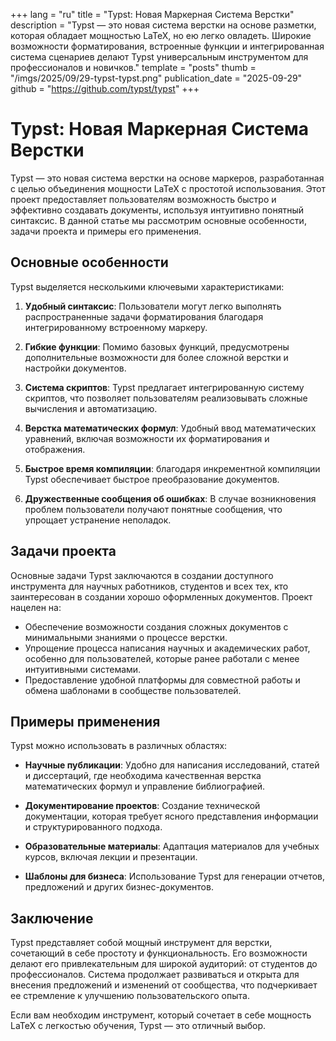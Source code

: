 +++
lang = "ru"
title = "Typst: Новая Маркерная Система Верстки"
description = "Typst — это новая система верстки на основе разметки, которая обладает мощностью LaTeX, но ею легко овладеть. Широкие возможности форматирования, встроенные функции и интегрированная система сценариев делают Typst универсальным инструментом для профессионалов и новичков."
template = "posts"
thumb = "/imgs/2025/09/29-typst-typst.png"
publication_date = "2025-09-29"
github = "https://github.com/typst/typst"
+++

# Typst: Новая Маркерная Система Верстки

Typst — это новая система верстки на основе маркеров, разработанная с целью объединения мощности LaTeX с простотой использования. Этот проект предоставляет пользователям возможность быстро и эффективно создавать документы, используя интуитивно понятный синтаксис. В данной статье мы рассмотрим основные особенности, задачи проекта и примеры его применения.

## Основные особенности

Typst выделяется несколькими ключевыми характеристиками:

1. **Удобный синтаксис**: Пользователи могут легко выполнять распространенные задачи форматирования благодаря интегрированному встроенному маркеру.

2. **Гибкие функции**: Помимо базовых функций, предусмотрены дополнительные возможности для более сложной верстки и настройки документов.

3. **Система скриптов**: Typst предлагает интегрированную систему скриптов, что позволяет пользователям реализовывать сложные вычисления и автоматизацию.

4. **Верстка математических формул**: Удобный ввод математических уравнений, включая возможности их форматирования и отображения.

5. **Быстрое время компиляции**: благодаря инкрементной компиляции Typst обеспечивает быстрое преобразование документов.

6. **Дружественные сообщения об ошибках**: В случае возникновения проблем пользователи получают понятные сообщения, что упрощает устранение неполадок.

## Задачи проекта

Основные задачи Typst заключаются в создании доступного инструмента для научных работников, студентов и всех тех, кто заинтересован в создании хорошо оформленных документов. Проект нацелен на:

- Обеспечение возможности создания сложных документов с минимальными знаниями о процессе верстки.
- Упрощение процесса написания научных и академических работ, особенно для пользователей, которые ранее работали с менее интуитивными системами.
- Предоставление удобной платформы для совместной работы и обмена шаблонами в сообществе пользователей.

## Примеры применения

Typst можно использовать в различных областях:

- **Научные публикации**: Удобно для написания исследований, статей и диссертаций, где необходима качественная верстка математических формул и управление библиографией.

- **Документирование проектов**: Создание технической документации, которая требует ясного представления информации и структурированного подхода.

- **Образовательные материалы**: Адаптация материалов для учебных курсов, включая лекции и презентации.

- **Шаблоны для бизнеса**: Использование Typst для генерации отчетов, предложений и других бизнес-документов.

## Заключение

Typst представляет собой мощный инструмент для верстки, сочетающий в себе простоту и функциональность. Его возможности делают его привлекательным для широкой аудиторий: от студентов до профессионалов. Система продолжает развиваться и открыта для внесения предложений и изменений от сообщества, что подчеркивает ее стремление к улучшению пользовательского опыта.

Если вам необходим инструмент, который сочетает в себе мощность LaTeX с легкостью обучения, Typst — это отличный выбор.
